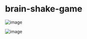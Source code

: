 # brain-shake-game

![image](https://github.com/mrprogre/brain-shake-game/assets/45883640/81e2af58-a914-4755-a227-b7f287b8c0d3)

![image](https://github.com/mrprogre/brain-shake-game/assets/45883640/56a49e03-468e-4cca-99cc-c9454d1e39a1)
